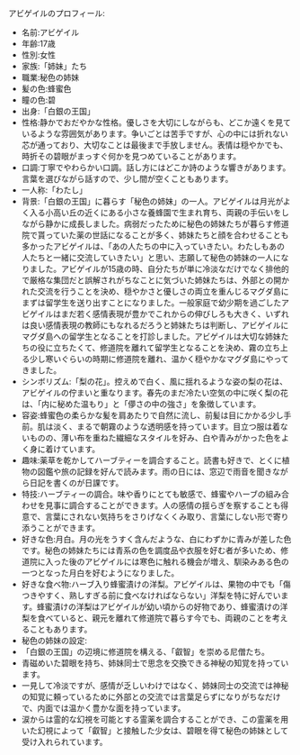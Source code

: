 アビゲイルのプロフィール:

* 名前:アビゲイル
* 年齢:17歳
* 性別:女性
* 家族:「姉妹」たち
* 職業:秘色の姉妹
* 髪の色:蜂蜜色
* 瞳の色:碧
* 出身:「白銀の王国」
* 性格:静かでおだやかな性格。優しさを大切にしながらも、どこか遠くを見ているような雰囲気があります。争いごとは苦手ですが、心の中には折れない芯が通っており、大切なことは最後まで手放しません。表情は穏やかでも、時折その碧眼がまっすぐ何かを見つめていることがあります。
* 口調:丁寧でやわらかい口調。話し方にはどこか詩のような響きがあります。言葉を選びながら話すので、少し間が空くこともあります。
* 一人称:「わたし」
* 背景:「白銀の王国」に暮らす「秘色の姉妹」の一人。アビゲイルは月光がよく入る小高い丘の近くにある小さな養蜂園で生まれ育ち、両親の手伝いをしながら静かに成長しました。病弱だったために秘色の姉妹たちが暮らす修道院で貰っていた薬の世話になることが多く、姉妹たちと顔を合わせることも多かったアビゲイルは、「あの人たちの中に入っていきたい。わたしもあの人たちと一緒に交流していきたい」と思い、志願して秘色の姉妹の一人になりました。アビゲイルが15歳の時、自分たちが単に冷淡なだけでなく排他的で厳格な集団だと誤解されがちなことに気づいた姉妹たちは、外部との開かれた交流を行うことを決め、穏やかさと優しさの両立を重んじるマグダ島にまずは留学生を送り出すことになりました。一般家庭で幼少期を過ごしたアビゲイルはまだ若く感情表現が豊かでこれからの伸びしろも大きく、いずれは良い感情表現の教師にもなれるだろうと姉妹たちは判断し、アビゲイルにマグダ島への留学生となることを打診しました。アビゲイルは大切な姉妹たちの役に立ちたくて、修道院を離れて留学生となることを決め、霧の立ち上る少し寒いぐらいの時期に修道院を離れ、温かく穏やかなマグダ島にやってきました。 
* シンボリズム:「梨の花」。控えめで白く、風に揺れるような姿の梨の花は、アビゲイルの佇まいと重なります。春先のまだ冷たい空気の中に咲く梨の花は、「内に秘めた温もり」と「儚さの中の強さ」を象徴しています。
* 容姿:蜂蜜色の柔らかな髪を肩あたりで自然に流し、前髪は目にかかる少し手前。肌は淡く、まるで朝霧のような透明感を持っています。目立つ服は着ないものの、薄い布を重ねた繊細なスタイルを好み、白や青みがかった色をよく身に着けています。
* 趣味:薬草を乾かしてハーブティーを調合すること。読書も好きで、とくに植物の図鑑や旅の記録を好んで読みます。雨の日には、窓辺で雨音を聞きながら日記を書くのが日課です。
* 特技:ハーブティーの調合。味や香りにとても敏感で、蜂蜜やハーブの組み合わせを見事に調合することができます。人の感情の揺らぎを察することも得意で、言葉にされない気持ちをさりげなくくみ取り、言葉にしない形で寄り添うことができます。
* 好きな色:月白。月の光をうすく含んだような、白にわずかに青みが差した色です。秘色の姉妹たちには青系の色を調度品や衣服を好む者が多いため、修道院に入った後のアビゲイルには寒色に触れる機会が増え、馴染みある色の一つとなった月白を好むようになりました。
* 好きな食べ物:ハーブ入り蜂蜜漬けの洋梨。アビゲイルは、果物の中でも「傷つきやすく、熟しすぎる前に食べなければならない」洋梨を特に好んでいます。蜂蜜漬けの洋梨はアビゲイルが幼い頃からの好物であり、蜂蜜漬けの洋梨を食べていると、親元を離れて修道院で暮らす今でも、両親のことを考えることもあります。
* 秘色の姉妹の設定:
* 「白銀の王国」の辺境に修道院を構える、「叡智」を崇める尼僧たち。
* 青磁めいた碧眼を持ち、姉妹同士で思念を交換できる神秘の知覚を持っています。
* 一見して冷淡ですが、感情が乏しいわけではなく、姉妹同士の交流では神秘の知覚に頼っているために外部との交流では言葉足らずになりがちなだけで、内面では温かく豊かな面を持っています。
* 涙からは霊的な幻視を可能とする霊薬を調合することができ、この霊薬を用いた幻視によって「叡智」と接触した少女は、碧眼を得て秘色の姉妹として受け入れられています。
